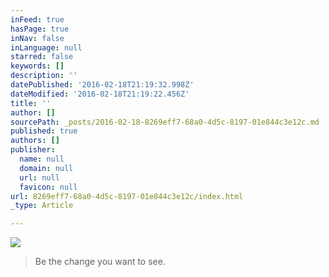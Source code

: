```yaml
---
inFeed: true
hasPage: true
inNav: false
inLanguage: null
starred: false
keywords: []
description: ''
datePublished: '2016-02-18T21:19:32.998Z'
dateModified: '2016-02-18T21:19:22.456Z'
title: ''
author: []
sourcePath: _posts/2016-02-18-8269eff7-68a0-4d5c-8197-01e844c3e12c.md
published: true
authors: []
publisher:
  name: null
  domain: null
  url: null
  favicon: null
url: 8269eff7-68a0-4d5c-8197-01e844c3e12c/index.html
_type: Article

---
```

![](https://the-grid-user-content.s3-us-west-2.amazonaws.com/eb551b7a-4b64-4b77-8014-8913a1c1f750.jpg)

> Be the change you want to see.